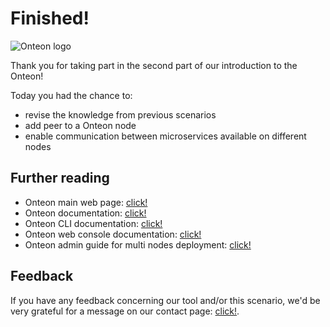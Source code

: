 # Finished!

![Onteon logo](https://onteon.com/images/onteon-logo.svg)

Thank you for taking part in the second part of our introduction to the Onteon!

Today you had the chance to:
- revise the knowledge from previous scenarios
- add peer to a Onteon node
- enable communication between microservices available on different nodes

## Further reading

- Onteon main web page: [click!](https://onteon.com/)
- Onteon documentation: [click!](https://jlupin.io/documentation/jlupin-platform-161)
- Onteon CLI documentation: [click!](https://jlupin.io/documentation/jlupin-cli-console-161)
- Onteon web console documentation: [click!](https://jlupin.io/documentation/jlupin-web-console-161)
- Onteon admin guide for multi nodes deployment: [click!](https://jlupin.io/documentation/jlupin-platform-161/page/admin-deployment_plans-single_node.html)

## Feedback

If you have any feedback concerning our tool and/or this scenario, we'd be very grateful for a message on our contact page: [click!](https://onteon.com/).
